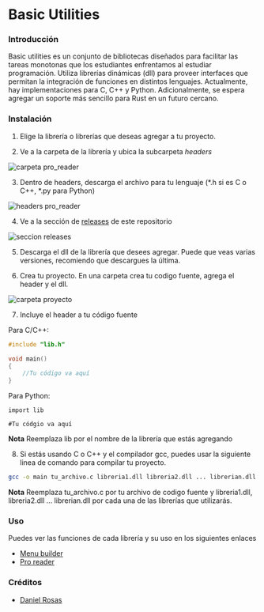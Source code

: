 # Basic Utilities

### Introducción

Basic utilities es un conjunto de bibliotecas diseñados para facilitar las tareas monotonas que los estudiantes enfrentamos al estudiar programación. Utiliza librerías dinámicas (dll) para proveer interfaces que permitan la integración de funciones en distintos lenguajes. Actualmente, hay implementaciones para C, C++ y Python. Adicionalmente, se espera agregar un soporte más sencillo para Rust en un futuro cercano.

### Instalación

1. Elige la librería o librerías que deseas agregar a tu proyecto.

2. Ve a la carpeta de la librería y ubica la subcarpeta *headers*

![carpeta pro_reader](https://imgur.com/NNdpkFY.png)

3. Dentro de headers, descarga el archivo para tu lenguaje (*.h si es C o C++, *.py para Python)

![headers pro_reader](https://imgur.com/yKuYmj2.png)

4. Ve a la sección de [releases](https://github.com/DIRM2705/Basic-Utilities/releases) de este repositorio

![seccion releases](https://imgur.com/32IC2VX.png)

5. Descarga el dll de la librería que desees agregar. Puede que veas varias versiones, recomiendo que descargues la última.

6. Crea tu proyecto. En una carpeta crea tu codigo fuente, agrega el header y el dll.

![carpeta proyecto](https://imgur.com/9nU1aow.png)

7. Incluye el header a tu código fuente

Para C/C++:
```C
#include "lib.h"

void main()
{
    //Tu código va aquí
}
```

Para Python:
```Py
import lib

#Tu códgio va aquí
```
**Nota**
Reemplaza lib por el nombre de la librería que estás agregando

8. Si estás usando C o C++ y el compilador gcc, puedes usar la siguiente linea de comando para compilar tu proyecto.

```bash
gcc -o main tu_archivo.c libreria1.dll libreria2.dll ... librerian.dll
```
**Nota**
Reemplaza tu_archivo.c por tu archivo de codigo fuente y libreria1.dll, libreria2.dll ... librerian.dll por cada una de las librerías que utilizarás.

### Uso

Puedes ver las funciones de cada librería y su uso en los siguientes enlaces

* [Menu builder](https://github.com/DIRM2705/Basic-Utilities/tree/main/menu_builder#readme)
* [Pro reader](https://github.com/DIRM2705/Basic-Utilities/blob/main/pro_reader/README.MD)

### Créditos
* [Daniel Rosas](https://github.com/DIRM2705)